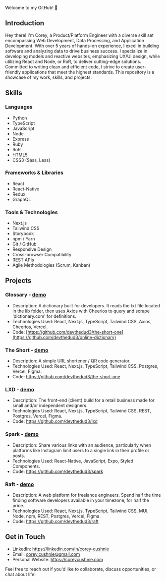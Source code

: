 Welcome to my GitHub! 🚀

## Introduction

Hey there! I'm Corey, a Product/Platform Engineer with a diverse skill set encompassing Web Development, Data Processing, and Application Development. With over 5 years of hands-on experience, I excel in building software and analyzing data to drive business success. I specialize in developing models and reactive websites, emphasizing UX/UI design, while utilizing React and Node, or RoR, to deliver cutting-edge solutions. Committed to writing clean and efficient code, I strive to create user-friendly applications that meet the highest standards. This repository is a showcase of my work, skills, and projects.

## Skills

### Languages
- Python
- TypeScript
- JavaScript
- Node
- Express
- Ruby
- RoR
- HTML5 
- CSS3 (Sass, Less)

### Frameworks & Libraries
- React
- React-Native
- Redux
- GraphQL

### Tools & Technologies
- Next.js
- Tailwind CSS
- Storybook
- npm / Yarn
- Git / GitHub
- Responsive Design
- Cross-browser Compatibility
- REST APIs
- Agile Methodologies (Scrum, Kanban)

## Projects

### Glossary - [demo](https://the-gloss.vercel.app/)
- Description: A dictionary built for developers. It reads the txt file located in the lib folder, then uses Axios with Cheerios to query and scrape 'dictionary.com' for definitions.
- Technologies Used: React, Next.js, TypeScript, Tailwind CSS, Axios, Cheerios, Vercel.
- Code: [https://github.com/devthedud3/the-short-one](https://github.com/devthedud3/online-dictionary)

### The Short - [demo](https://zs1.vercel.app/)
- Description: A simple URL shortener / QR code generator.  
- Technologies Used: React, Next.js, TypeScript, Tailwind CSS, Postgres, Vercel, Figma.
- Code: https://github.com/devthedud3/the-short-one

### LXD - [demo](https://lxd-xi.vercel.app/)
- Description: The front-end (client) build for a retail business made for small and/or independent designers.  
- Technologies Used: React, Next.js, TypeScript, Tailwind CSS, REST, Postgres, Vercel, Figma.
- Code: https://github.com/devthedud3/lxd

### Spark - [demo](https://snack.expo.dev/@ccushnie/github.com-devthedud3-spark)
- Description: Share various links with an audience, particularly when platforms like Instagram limit users to a single link in their profile or posts.
- Technologies Used: React-Native, JavaScript, Expo, Styled Components.
- Code: https://github.com/devthedud3/spark

### Raft - [demo](https://raft-nu.vercel.app/)
- Description: A web platform for freelance engineers. Spend half the time finding software developers available in your timezone, for half the price.
- Technologies Used: React, Next.js, TypeScript, Tailwind CSS, MUI, Node, npm, REST, Postgres, Vercel, Figma.
- Code: https://github.com/devthedud3/raft

## Get in Touch

- LinkedIn: https://linkedin.com/in/corey-cushnie
- Email: [corey.cushnie@gmail.com](mailto:corey.cushnie@gmail.com)
- Personal Website: https://coreycushnie.com

Feel free to reach out if you'd like to collaborate, discuss opportunities, or chat about life!
